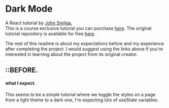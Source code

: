 [john smilga lesson git]: https://github.com/john-smilga/react-projects/tree/master/20-dark-mode
[john smilga lesson]: https://www.udemy.com/course/react-tutorial-and-projects-course/
[john smilga]: https://www.johnsmilga.com/

# Dark Mode

A React tutorial by [John Smilga.][john smilga]  
This is a course exclusive tutorial you can purchase [here][john smilga lesson]. The original tutorial repository is available for free [here][john smilga lesson git].

The rest of this readme is about my expectations before and my experience after completing the project. I would suggest using the links above if you're interested in learning about the project from its original creator.

## ::BEFORE.

#### what I expect.

This seems to be a simple tutorial where we toggle the styles on a page from a light theme to a dark one, I'm expecting lots of useState variables.
